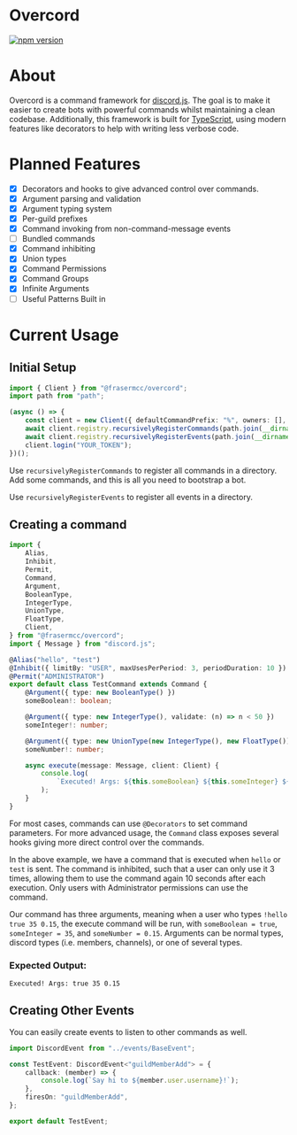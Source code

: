# Overcord

[![npm version](https://badge.fury.io/js/%40frasermcc%2Fovercord.svg)](https://badge.fury.io/js/%40frasermcc%2Fovercord)
# About
Overcord is a command framework for [discord.js](https://discord.js.org/#/). The
goal is to make it easier to create bots with powerful commands whilst
maintaining a clean codebase. Additionally, this framework is built for
[TypeScript](https://www.typescriptlang.org/), using modern features like
decorators to help with writing less verbose code.

# Planned Features
- [x] Decorators and hooks to give advanced control over commands.
- [x] Argument parsing and validation
- [x] Argument typing system
- [x] Per-guild prefixes
- [x] Command invoking from non-command-message events
- [ ] Bundled commands
- [x] Command inhibiting
- [x] Union types
- [x] Command Permissions
- [x] Command Groups
- [x] Infinite Arguments
- [ ] Useful Patterns Built in

# Current Usage

## Initial Setup
```ts
import { Client } from "@frasermcc/overcord";
import path from "path";

(async () => {
    const client = new Client({ defaultCommandPrefix: "%", owners: [], disableMentions: "everyone" });
    await client.registry.recursivelyRegisterCommands(path.join(__dirname, "/commands"));
    await client.registry.recursivelyRegisterEvents(path.join(__dirname, "/events"));
    client.login("YOUR_TOKEN");
})();
```

Use `recursivelyRegisterCommands` to register all commands in a directory. Add
some commands, and this is all you need to bootstrap a bot.

Use `recursivelyRegisterEvents` to register all events in a directory.

## Creating a command

```ts
import {
    Alias,
    Inhibit,
    Permit,
    Command,
    Argument,
    BooleanType,
    IntegerType,
    UnionType,
    FloatType,
    Client,
} from "@frasermcc/overcord";
import { Message } from "discord.js";

@Alias("hello", "test")
@Inhibit({ limitBy: "USER", maxUsesPerPeriod: 3, periodDuration: 10 })
@Permit("ADMINISTRATOR")
export default class TestCommand extends Command {
    @Argument({ type: new BooleanType() })
    someBoolean!: boolean;

    @Argument({ type: new IntegerType(), validate: (n) => n < 50 })
    someInteger!: number;

    @Argument({ type: new UnionType(new IntegerType(), new FloatType()) })
    someNumber!: number;

    async execute(message: Message, client: Client) {
        console.log(
            `Executed! Args: ${this.someBoolean} ${this.someInteger} ${this.someNumber} `
        );
    }
}
```
For most cases, commands can use `@Decorators` to set command parameters. For
more advanced usage, the `Command` class exposes several hooks giving more
direct control over the commands.

In the above example, we have a command that is executed when `hello` or `test` is sent. The command is inhibited, such that a user can only use it 3 times, allowing them to use the command again 10 seconds after each execution. Only users with Administrator permissions can use the command.

Our command has three arguments, meaning when a user who types `!hello true 35 0.15`, the execute command will be run, with `someBoolean = true`, `someInteger = 35`, and `someNumber = 0.15`. Arguments can be normal types, discord types (i.e. members, channels), or one of several types.

### Expected Output:
```
Executed! Args: true 35 0.15
```

## Creating Other Events
You can easily create events to listen to other commands as well.

```ts
import DiscordEvent from "../events/BaseEvent";

const TestEvent: DiscordEvent<"guildMemberAdd"> = {
    callback: (member) => {
        console.log(`Say hi to ${member.user.username}!`);
    },
    firesOn: "guildMemberAdd",
};

export default TestEvent;
```